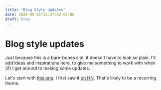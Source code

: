 ```yaml
---
title: "Blog Style Updates"
date: 2020-05-01T12:37:02-07:00
draft: true
---
```


# Blog style updates

Just because this is a bare-bones site, it doesn't have to look so plain. I'll
add ideas and inspirations here, to give me something to work with when (if) I
get around to making some updates.

Let's start with [this one][1].  I first saw it [on HN][2]. That's likely to be
a recurring theme.

[1]: https://ferd.ca/

[2]: https://news.ycombinator.com/item?id=23041018
